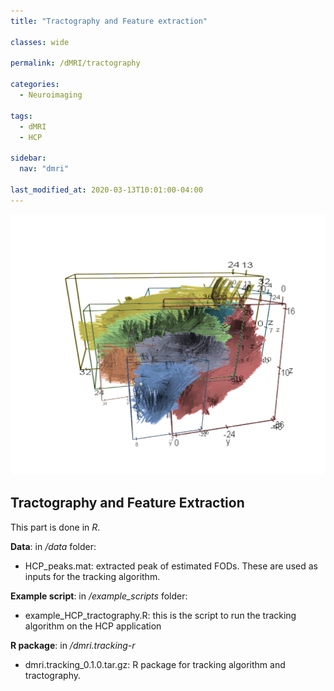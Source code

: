 ```yaml
---
title: "Tractography and Feature extraction"

classes: wide

permalink: /dMRI/tractography

categories:
  - Neuroimaging

tags:
  - dMRI
  - HCP

sidebar:
  nav: "dmri"

last_modified_at: 2020-03-13T10:01:00-04:00
---
```

![Estimated FOD via BJS](/assets/images/dmri/tractography.png)


## Tractography and Feature Extraction

This part is done in *R*. 

**Data**:  in */data* folder: 

- HCP_peaks.mat: extracted peak of estimated FODs. These are used as inputs for the tracking algorithm.

**Example script**: in */example_scripts* folder: 

- example_HCP_tractography.R: this is the script to run the tracking algorithm on the HCP application 

**R package**: in */dmri.tracking-r*

- dmri.tracking_0.1.0.tar.gz: R package for tracking algorithm and tractography.